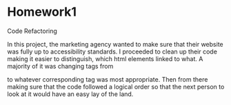 # Homework1 

Code Refactoring 

In this project, the marketing agency wanted to make sure that their website was fully up to accessibility standards. I proceeded to clean up their code making it easier to distinguish, which html elements linked to what. A majority of it was changing tags from <div> to whatever corresponding tag was most appropriate. Then from there making sure that the code followed a logical order so that the next person to look at it would have an easy lay of the land.